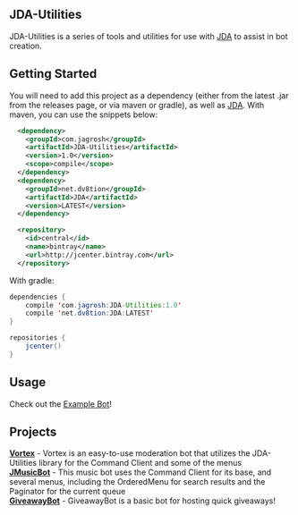 ## JDA-Utilities
JDA-Utilities is a series of tools and utilities for use with [JDA](https://github.com/DV8FromTheWorld/JDA) to assist in bot creation.

## Getting Started
You will need to add this project as a dependency (either from the latest .jar from the releases page, or via maven or gradle), as well as [JDA](https://github.com/DV8FromTheWorld/JDA). With maven, you can use the snippets below:
```xml
  <dependency>
    <groupId>com.jagrosh</groupId>
    <artifactId>JDA-Utilities</artifactId>
    <version>1.0</version>
	<scope>compile</scope>
  </dependency>
  <dependency>
    <groupId>net.dv8tion</groupId>
    <artifactId>JDA</artifactId>
    <version>LATEST</version>
  </dependency>
```
```xml
  <repository>
    <id>central</id>
    <name>bintray</name>
    <url>http://jcenter.bintray.com</url>
  </repository>
```
With gradle:
```java
dependencies {
    compile 'com.jagrosh:JDA-Utilities:1.0'
	compile 'net.dv8tion:JDA:LATEST'
}

repositories {
    jcenter()
}
```

## Usage
Check out the [Example Bot](https://github.com/jagrosh/ExampleBot)!

## Projects
[**Vortex**](https://github.com/jagrosh/Vortex) - Vortex is an easy-to-use moderation bot that utilizes the JDA-Utilities library for the Command Client and some of the menus<br>
[**JMusicBot**](https://github.com/jagrosh/MusicBot) - This music bot uses the Command Client for its base, and several menus, including the OrderedMenu for search results and the Paginator for the current queue<br>
[**GiveawayBot**](https://github.com/jagrosh/GiveawayBot) - GiveawayBot is a basic bot for hosting quick giveaways!
